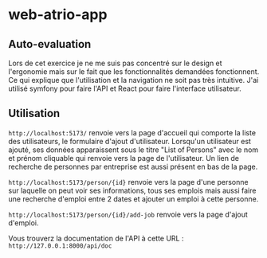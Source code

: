 # web-atrio-app

## Auto-evaluation
Lors de cet exercice je ne me suis pas concentré sur le design et l'ergonomie mais sur le fait que les fonctionnalités demandées fonctionnent. Ce qui explique que l'utilisation et la navigation ne soit pas très intuitive. J'ai utilisé symfony pour faire l'API et React pour faire l'interface utilisateur.

## Utilisation
```http://localhost:5173/``` renvoie vers la page d'accueil qui comporte la liste des utilisateurs, le formulaire d'ajout d'utilisateur.
Lorsqu'un utilisateur est ajouté, ses données apparaissent sous le titre "List of Persons" avec le nom et prénom cliquable qui renvoie vers la page de l'utilisateur.
Un lien de recherche de personnes par entreprise est aussi présent en bas de la page.

```http://localhost:5173/person/{id}``` renvoie vers la page d'une personne sur laquelle on peut voir ses informations, tous ses emplois mais aussi faire une recherche d'emploi entre 2 dates et ajouter un emploi à cette personne.

```http://localhost:5173/person/{id}/add-job``` renvoie vers la page d'ajout d'emploi.


Vous trouverz la documentation de l'API à cette URL : ```http://127.0.0.1:8000/api/doc```
